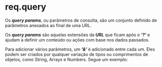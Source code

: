 # req.query

Os **_query params_**, ou parâmetros de consulta, são um conjunto definido de parâmetros anexados ao final de uma URL.

Os **_query params_** são aquelas extensões da **_URL_** que ficam após o **_'?'_** e ajudam a definir um conteúdo ou ações com base nos dados passados.

Para adicionar vários parâmetros, um **_'&'_** é adicionado entre cada um. Eles podem ser criados por qualquer variação de tipos ou comprimentos de objetos, como String, Arrays e Numbers. Segue um exemplo:

